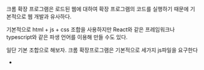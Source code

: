 
크롬 확장 프로그램은 로드된 웹에 대하여 확장 프로그램의 코드를 실행하기 때문에 기본적으로 웹 개발과 유사하다.

기본적으로 html + js + css 조합을 사용하지만 React와 같은 프레임워크나 typescript와 같은 파생 언어를  이용해 만들 수도 있다.

일단 기본 조합으로 해보자.
크롬 확장프로그램은 기본적으로 세가지 js파일을 요구한다

- 

